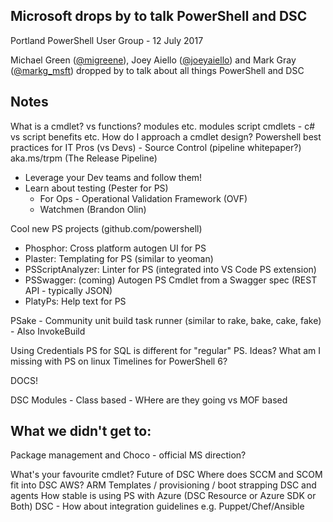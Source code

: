 ## Microsoft drops by to talk PowerShell and DSC

Portland PowerShell User Group - 12 July 2017

Michael Green ([@migreene](https://twitter.com/migreene)), Joey Aiello ([@joeyaiello](https://twitter.com/joeyaiello)) and Mark Gray ([@markg_msft](https://twitter.com/markg_msft)) dropped by to talk about all things PowerShell and DSC

Notes
---
What is a cmdlet? vs functions? modules etc.
modules script cmdlets - c# vs script benefits etc.
How do I approach a cmdlet design?
Powershell best practices for IT Pros (vs Devs)  - Source Control (pipeline whitepaper?)
aka.ms/trpm  (The Release Pipeline)
- Leverage your Dev teams and follow them!
- Learn about testing (Pester for PS)
  - For Ops - Operational Validation Framework (OVF)
  - Watchmen (Brandon Olin)

Cool new PS projects (github.com/powershell)
- Phosphor: Cross platform autogen UI for PS
- Plaster: Templating for PS (similar to yeoman)
- PSScriptAnalyzer: Linter for PS (integrated into VS Code PS extension)
- PSSwagger: (coming) Autogen PS Cmdlet from a Swagger spec (REST API - typically JSON)
- PlatyPs: Help text for PS

PSake - Community unit build task runner (similar to rake, bake, cake, fake)
      - Also InvokeBuild

Using Credentials
PS for SQL is different for "regular" PS. Ideas?
What am I missing with PS on linux
Timelines for PowerShell 6?

DOCS!

DSC Modules - Class based - WHere are they going vs MOF based


What we didn't get to:
---
Package management and Choco - official MS direction?

What's your favourite cmdlet?
Future of DSC
Where does SCCM and SCOM fit into DSC
AWS?
ARM Templates / provisioning / boot strapping DSC and agents
How stable is using PS with Azure (DSC Resource or Azure SDK or Both)
DSC - How about integration guidelines e.g. Puppet/Chef/Ansible
